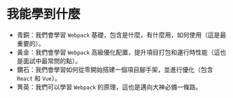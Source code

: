# 我能學到什麼

- 青銅：我們會學習 `Webpack` 基礎，包含是什麼，有什麼用，如何使用（這是最重要的）。
- 黃金：我們會學習 `Webpack` 高級優化配置，提升項目打包和運行時性能（這也是面試中最常問的點）。
- 鑽石：我們會學習如何從零開始搭建一個項目腳手架，並進行優化（包含 `React` 和 `Vue`）。
- 菁英：我們可以學習 `Webpack` 的原理，這也是邁向大神必備一條路。
